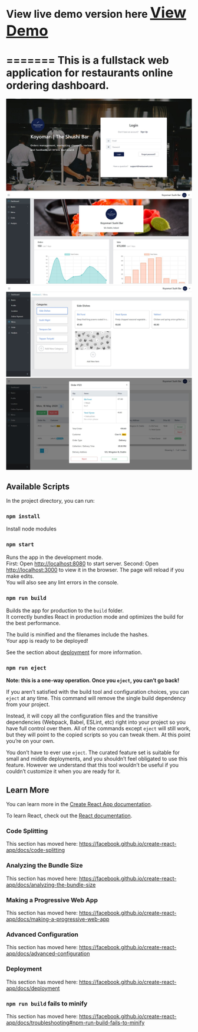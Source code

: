 

# View live demo version here <a href="https://restaurantsdashboard.herokuapp.com/" style="font-size: 40px">View Demo</a>
=======
This is a fullstack web application for restaurants online ordering dashboard.
=======

![alt-text](https://github.com/HenryHengZJ/restaurantsdashboard/blob/master/1.JPG)
![alt-text](https://github.com/HenryHengZJ/restaurantsdashboard/blob/master/2.JPG)
![alt-text](https://github.com/HenryHengZJ/restaurantsdashboard/blob/master/3.JPG)
![alt-text](https://github.com/HenryHengZJ/restaurantsdashboard/blob/master/4.JPG)

## Available Scripts

In the project directory, you can run:

### `npm install`

Install node modules<br>

### `npm start`

Runs the app in the development mode.<br>
First:
Open [http://localhost:8080](http://localhost:8080) to start server.
Second:
Open [http://localhost:3000](http://localhost:3000) to view it in the browser.
The page will reload if you make edits.<br>
You will also see any lint errors in the console.

### `npm run build`

Builds the app for production to the `build` folder.<br>
It correctly bundles React in production mode and optimizes the build for the best performance.

The build is minified and the filenames include the hashes.<br>
Your app is ready to be deployed!

See the section about [deployment](https://facebook.github.io/create-react-app/docs/deployment) for more information.

### `npm run eject`

**Note: this is a one-way operation. Once you `eject`, you can’t go back!**

If you aren’t satisfied with the build tool and configuration choices, you can `eject` at any time. This command will remove the single build dependency from your project.

Instead, it will copy all the configuration files and the transitive dependencies (Webpack, Babel, ESLint, etc) right into your project so you have full control over them. All of the commands except `eject` will still work, but they will point to the copied scripts so you can tweak them. At this point you’re on your own.

You don’t have to ever use `eject`. The curated feature set is suitable for small and middle deployments, and you shouldn’t feel obligated to use this feature. However we understand that this tool wouldn’t be useful if you couldn’t customize it when you are ready for it.

## Learn More

You can learn more in the [Create React App documentation](https://facebook.github.io/create-react-app/docs/getting-started).

To learn React, check out the [React documentation](https://reactjs.org/).

### Code Splitting

This section has moved here: https://facebook.github.io/create-react-app/docs/code-splitting

### Analyzing the Bundle Size

This section has moved here: https://facebook.github.io/create-react-app/docs/analyzing-the-bundle-size

### Making a Progressive Web App

This section has moved here: https://facebook.github.io/create-react-app/docs/making-a-progressive-web-app

### Advanced Configuration

This section has moved here: https://facebook.github.io/create-react-app/docs/advanced-configuration

### Deployment

This section has moved here: https://facebook.github.io/create-react-app/docs/deployment

### `npm run build` fails to minify

This section has moved here: https://facebook.github.io/create-react-app/docs/troubleshooting#npm-run-build-fails-to-minify
